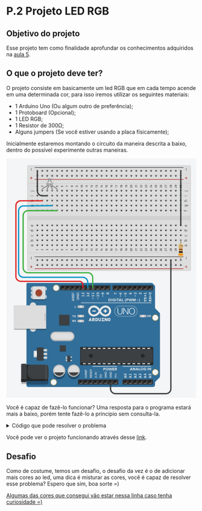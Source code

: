 # P.2 Projeto LED RGB

## Objetivo do projeto
Esse projeto tem como finalidade aprofundar os conhecimentos adquiridos na [aula 5](/src/4-Modulo-basico/5-Acendendo-LED.md).
<p></p>

## O que o projeto deve ter?

O projeto consiste em basicamente um led RGB que em cada tempo acende em uma determinada cor, para isso iremos utilizar os seguintes materiais:
<p></p>

- 1 Arduino Uno (Ou algum outro de preferência);
- 1 Protoboard (Opcional);
- 1 LED RGB;
- 1 Resistor de 300Ω;
- Alguns jumpers (Se você estiver usando a placa físicamente);
<p></p>

Inicialmente estaremos montando o circuito da maneira descrita a baixo, dentro do possível experimente outras maneiras.

<p align="center">
    <img src="../imgs/Projetos/2-RGB/Esquema.png" alt="Esquema de ligação">
</p>

Você é capaz de fazê-lo funcionar? Uma resposta para o programa estará mais a baixo, porém tente fazê-lo a principio sem consulta-la.

<details>
    <summary>Código que pode resolver o problema</summary>

```C++
//Definindo constantes para os pinos de cada cor do led
#define _PIN_RED     13
#define _PIN_BLUE    12
#define _PIN_GREEN   11


void setup()
{
  //Setando os pinos digitais que vamos utilizar como saida 
  //e desligando/apagando os LEDS
  for(int i = 9; i<14;i++){
  	pinMode(i, OUTPUT);
    digitalWrite(i, LOW);
  }
}

void loop()
{
  //Inicio
  
  //Apagando LED na cor verde
  digitalWrite(_PIN_GREEN, LOW); 
  //Acendendo LED na cor vermelha
  digitalWrite(_PIN_RED, HIGH);
  //Esperando 2 segundos
  delay(2000); 
  
  //Apagando LED na cor vermelha
  digitalWrite(_PIN_RED, LOW);
  //Acendendo LED na cor azul
  digitalWrite(_PIN_BLUE, HIGH);
  //Esperando 2 segundos
  delay(2000); 
  
  //Apagando LED na cor azul
  digitalWrite(_PIN_BLUE, LOW);
  //Acendendo LED na cor verde
  digitalWrite(_PIN_GREEN, HIGH);
  //Esperando 2 segundos
  delay(2000);

  //Volta pro inicio
}
```
</details>
<p></p>

Você pode ver o projeto funcionando através desse [link](https://www.tinkercad.com/things/cBMCX1IzppZ).
<p></p>

## Desafio

Como de costume, temos um desafio, o desafio da vez é o de adicionar mais cores ao led, uma dica é misturar as cores, você é capaz de resolver esse problema? Espero que sim, boa sorte =)
<p></p>

[Algumas das cores que consegui vão estar nessa linha caso tenha curiosidade =)](https://www.tinkercad.com/things/kJYF72AkiXI)